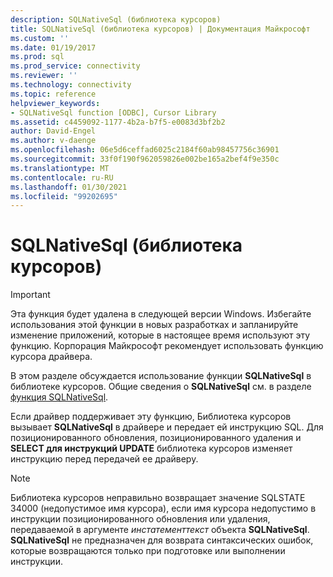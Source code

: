 ```yaml
---
description: SQLNativeSql (библиотека курсоров)
title: SQLNativeSql (библиотека курсоров) | Документация Майкрософт
ms.custom: ''
ms.date: 01/19/2017
ms.prod: sql
ms.prod_service: connectivity
ms.reviewer: ''
ms.technology: connectivity
ms.topic: reference
helpviewer_keywords:
- SQLNativeSql function [ODBC], Cursor Library
ms.assetid: c4459092-1177-4b2a-b7f5-e0083d3bf2b2
author: David-Engel
ms.author: v-daenge
ms.openlocfilehash: 06e5d6ceffad6025c2184f60ab98457756c36901
ms.sourcegitcommit: 33f0f190f962059826e002be165a2bef4f9e350c
ms.translationtype: MT
ms.contentlocale: ru-RU
ms.lasthandoff: 01/30/2021
ms.locfileid: "99202695"
---
```

# <a name="sqlnativesql-cursor-library"></a>SQLNativeSql (библиотека курсоров)
> [!IMPORTANT]  
>  Эта функция будет удалена в следующей версии Windows. Избегайте использования этой функции в новых разработках и запланируйте изменение приложений, которые в настоящее время используют эту функцию. Корпорация Майкрософт рекомендует использовать функцию курсора драйвера.  
  
 В этом разделе обсуждается использование функции **SQLNativeSql** в библиотеке курсоров. Общие сведения о **SQLNativeSql** см. в разделе [функция SQLNativeSql](../../../odbc/reference/syntax/sqlnativesql-function.md).  
  
 Если драйвер поддерживает эту функцию, Библиотека курсоров вызывает **SQLNativeSql** в драйвере и передает ей инструкцию SQL. Для позиционированного обновления, позиционированного удаления и **SELECT для инструкций UPDATE** библиотека курсоров изменяет инструкцию перед передачей ее драйверу.  
  
> [!NOTE]  
>  Библиотека курсоров неправильно возвращает значение SQLSTATE 34000 (недопустимое имя курсора), если имя курсора недопустимо в инструкции позиционированного обновления или удаления, передаваемой в аргументе *инстатементтекст* объекта **SQLNativeSql**. **SQLNativeSql** не предназначен для возврата синтаксических ошибок, которые возвращаются только при подготовке или выполнении инструкции.
